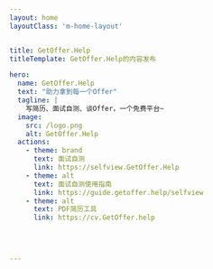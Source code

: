 ```yaml
---
layout: home
layoutClass: 'm-home-layout'


title: GetOffer.Help
titleTemplate: GetOffer.Help的内容发布

hero:
  name: GetOffer.Help
  text: "助力拿到每一个Offer"
  tagline: |
    写简历、面试自测、谈Offer，一个免费平台~
  image:
    src: /logo.png
    alt: GetOffer.Help 
  actions:
    - theme: brand
      text: 面试自测
      link: https://selfview.GetOffer.Help
    - theme: alt
      text: 面试自测使用指南
      link: https://guide.getoffer.help/selfview
    - theme: alt
      text: PDF简历工具
      link: https://cv.GetOffer.help
    


  
---
```





<script setup>
import {
  VPTeamPage,
  VPTeamPageTitle,
  VPTeamMembers
} from 'vitepress/theme';
import { icons } from './socialIcons';

const members = [
  {
    avatar: 'https://photo.bolebook.com/2024/04/retouch_2024032401155277.jpg',
    name: '预祝',
    title: '一切顺利',
    desc: '拿到Offer后，就请来<br/>欣赏 <a href="https://yanhua.getoffer.help" target="_blank">美丽的烟花</a>吧！<br/>(记得打开声音~）',
    
    
  },
  
]
</script>

<DataPanel/>

<VPTeamPage>
  <VPTeamPageTitle>
    <template #title>
      延伸
    </template>
  </VPTeamPageTitle>
  <VPTeamMembers
    :members="members"
  />
</VPTeamPage>

<!--
  <HomeContributors/>
-->